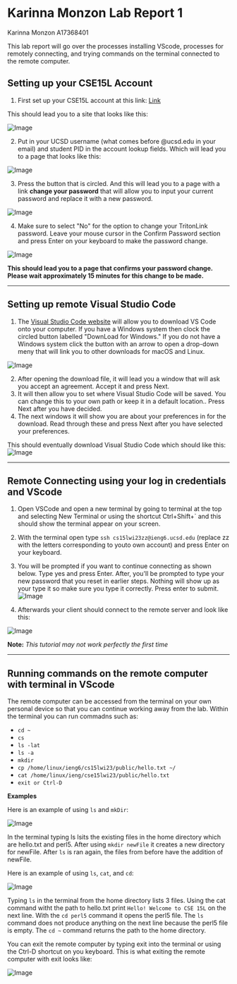 # Karinna Monzon Lab Report 1

Karinna Monzon
A17368401

This lab report will go over the processes installing VScode, processes for remotely connecting, and trying commands on the terminal connected to the remote computer.

## **Setting up your CSE15L Account**

1. First set up your CSE15L account at this link: [Link](https://sdacs.ucsd.edu/~icc/index.php)

This should lead you to a site that looks like this:

![Image](https://github.com/karinnamonzon/cse-15l-lab-report/blob/main/Account%20Lookup%20-%20sdacs.ucsd.edu.png?raw=true)

2. Put in your UCSD username (what comes before @ucsd.edu in your email) and student PID in the account lookup fields. Which will lead you to a page that looks like this:

![Image](https://github.com/karinnamonzon/cse-15l-lab-report/blob/main/Login.png?raw=true)

3. Press the button that is circled. And this will lead you to a page with a link **change your password** that will allow you to input your current password and replace it with a new password. 

![Image](https://github.com/karinnamonzon/cse-15l-lab-report/blob/main/ChangepassLink.png?raw=true)

4. Make sure to select "No" for the option to change your TritonLink password. Leave your mouse cursor in the Confirm Password section and press Enter on your keyboard to make the password change.

![Image](https://github.com/karinnamonzon/cse-15l-lab-report/blob/main/ChangingPassPage.png?raw=true)

**This should lead you to a page that confirms your password change. Please wait approximately 15 minutes for this change to be made.**

---

## **Setting up remote Visual Studio Code**

1. The [Visual Studio Code website](https://code.visualstudio.com/) will allow you to download VS Code onto your computer. If you have a Windows system then clock the circled button labelled "DownLoad for Windows." If you do not have a Windows system click the button with an arrow to open a drop-down meny that will link you to other downloads for macOS and Linux.

![Image](https://github.com/karinnamonzon/cse-15l-lab-report/blob/main/VSCode%20website.png?raw=true)

2. After opening the download file, it will lead you a window that will ask you accept an  agreement. Accept it and press Next.
3. It will then allow you to set where Visual Studio Code will be saved. You can change this to your own path or keep it in a default location.. Press Next after you have decided.
4. The next windows it will show you are about your preferences in for the download. Read through these and press Next after you have selected your preferences.

This should eventually download Visual Studio Code which should like this:
![Image](https://github.com/karinnamonzon/cse-15l-lab-report/blob/main/VSCodeOpen.png?raw=true)

---
## **Remote Connecting using your log in credentials and VScode**
1. Open VSCode and open a new terminal by going to terminal at the top and selecting New Terminal or using the shortcut Ctrl+Shift+` and this should show the terminal appear on your screen.
2. With the terminal open type `ssh cs15lwi23zz@ieng6.ucsd.edu` (replace zz with the letters corresponding to youto own account) and press Enter on your keyboard.
3. You will be prompted if you want to continue connecting as shown below. Type yes and press Enter. After, you'll be prompted to type your new password that you reset in earlier steps. Nothing will show up as your type it so make sure you type it correctly. Press enter to submit.
![Image](https://github.com/karinnamonzon/cse-15l-lab-report/blob/main/promptYes.PNG?raw=true)

4. Afterwards your client should connect to the remote server and look like this:

![Image](https://github.com/karinnamonzon/cse-15l-lab-report/blob/main/remoteConnectedTerminal.png?raw=true)

**Note:**
*This tutorial may not work perfectly the first time*

---
## **Running commands on the remote computer with terminal in VScode**

The remote computer can be accessed from the terminal on your own personal device so that you can continue working away from the lab.
Within the terminal you can run commadns such as:
- `cd ~`
- `cs`
- `ls -lat`
- `ls -a`
- `mkdir`
- `cp /home/linux/ieng6/cs15lwi23/public/hello.txt ~/`
- `cat /home/linux/ieng/cse15lwi23/public/hello.txt`
- `exit or Ctrl-D`

**Examples**

Here is an example of using `ls` and `mkDir`:

![Image](https://github.com/karinnamonzon/cse-15l-lab-report/blob/main/lsAndmkDir.png?raw=true)

In the terminal typing ls lsits the existing files in the home directory which are hello.txt and perl5. After using `mkdir newFile` it creates a new directory for newFile. After `ls` is ran again, the files from before have the addition of newFile.

Here is an example of using `ls`, `cat`, and `cd`:

![Image](https://github.com/karinnamonzon/cse-15l-lab-report/blob/main/terminaltest.png?raw=true)

Typing `ls` in the terminal from the home directory lists 3 files. Using the cat command witht the path to hello.txt print `Hello! Welcome to CSE 15L` on the next line. With the `cd perl5` command it opens the perl5 file. The `ls` command does not produce anything on the next line because the perl5 file is empty. The `cd ~` command returns the path to the home directory.

You can exit the remote computer by typing exit into the terminal or using the Ctrl-D shortcut on you keyboard. This is what exiting the remote computer with exit looks like:

![Image](https://github.com/karinnamonzon/cse-15l-lab-report/blob/main/exitRemote.png?raw=true)


